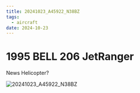 ```yaml
---
title: 20241023_A45922_N38BZ
tags:
  - aircraft
date: 2024-10-23
---
```


# 1995 BELL 206 JetRanger

News Helicopter?

![20241023_A45922_N38BZ](/aircraft/20241023_A45922_N38BZ.jpg)